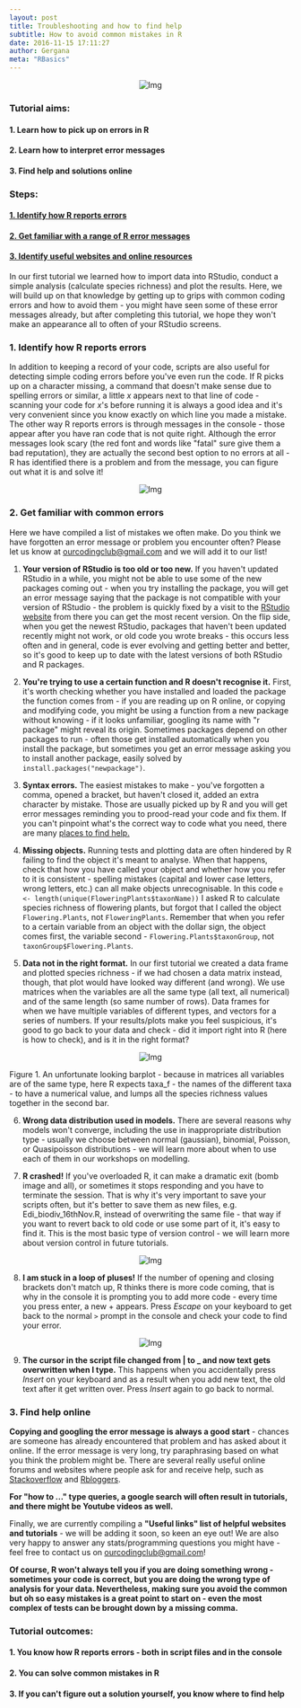 ```yaml
---
layout: post
title: Troubleshooting and how to find help
subtitle: How to avoid common mistakes in R
date: 2016-11-15 17:11:27
author: Gergana
meta: "RBasics"
---
```

<div class="block">
          <center><img src="{{ site.baseurl }}/img/tutheader2.png" alt="Img"></center>
        </div>

### Tutorial aims:

#### 1. Learn how to pick up on errors in R

#### 2. Learn how to interpret error messages

#### 3. Find help and solutions online

### Steps:

#### <a href="#id">1. Identify how R reports errors</a>

#### <a href="#errors">2. Get familiar with a range of R error messages</a>

#### <a href="#help">3. Identify useful websites and online resources</a>

In our first tutorial we learned how to import data into RStudio, conduct a simple analysis (calculate species richness) and plot the results. Here, we will build up on that knowledge by getting up to grips with common coding errors and how to avoid them - you might have seen some of these error messages already, but after completing this tutorial, we hope they won't make an appearance all to often of your RStudio screens.

<a name="id"></a>

### 1. Identify how R reports errors

In addition to keeping a record of your code, scripts are also useful for detecting simple coding errors before you've even run the code. If R picks up on a character missing, a command that doesn't make sense due to spelling errors or similar, a little <i>x</i> appears next to that line of code - scanning your code for <i>x</i>'s before running it is always a good idea and it's very convenient since you know exactly on which line you made a mistake. The other way R reports errors is through messages in the console - those appear after you have ran code that is not quite right. Although the error messages look scary (the red font and words like "fatal" sure give them a bad reputation), they are actually the second best option to no errors at all - R has identified there is a problem and from the message, you can figure out what it is and solve it!

<div class="block">
          <center><img src="{{ site.baseurl }}/img/xandm.png" alt="Img"></center>
        </div>

<a name="errors"></a>

### 2. Get familiar with common errors

Here we have compiled a list of mistakes we often make. Do you think we have forgotten an error message or problem you encounter often? Please let us know at ourcodingclub@gmail.com and we will add it to our list!

1. <b>Your version of RStudio is too old or too new.</b> If you haven't updated RStudio in a while, you might not be able to use some of the new packages coming out - when you try installing the package, you will get an error message saying that the package is not compatible with your version of RStudio - the problem is quickly fixed by a visit to the <a href="https://www.rstudio.com/products/rstudio/">RStudio website</a> from there you can get the most recent version. On the flip side, when you get the newest RStudio, packages that haven't been updated recently might not work, or old code you wrote breaks - this occurs less often and in general, code is ever evolving and getting better and better, so it's good to keep up to date with the latest versions of both RStudio and R packages.

2. <b>You're trying to use a certain function and R doesn't recognise it.</b> First, it's worth checking whether you have installed and loaded the package the function comes from - if you are reading up on R online, or copying and modifying code, you might be using a function from a new package without knowing - if it looks unfamiliar, googling its name with "r package" might reveal its origin. Sometimes packages depend on other packages to run - often those get installed automatically when you install the package, but sometimes you get an error message asking you to install another package, easily solved by `install.packages("newpackage")`.

3. <b>Syntax errors.</b> The easiest mistakes to make - you've forgotten a comma, opened a bracket, but haven't closed it, added an extra character by mistake. Those are usually picked up by R and you will get error messages reminding you to prood-read your code and fix them. If you can't pinpoint what's the correct way to code what you need, there are many <a href="#help">places to find help.</a>

4. <b>Missing objects.</b> Running tests and plotting data are often hindered by R failing to find the object it's meant to analyse. When that happens, check that how you have called your object and whether how you refer to it is consistent - spelling mistakes (capital and lower case letters, wrong letters, etc.) can all make objects unrecognisable. In this code `e <- length(unique(FloweringPlants$taxonName))` I asked R to calculate species richness of flowering plants, but forgot that I called the object `Flowering.Plants`, not `FloweringPlants`. Remember that when you refer to a certain variable from an object with the dollar sign, the object comes first, the variable second - `Flowering.Plants$taxonGroup`, not `taxonGroup$Flowering.Plants`.

5. <b>Data not in the right format.</b> In our first tutorial we created a data frame and plotted species richness - if we had chosen a data matrix instead, though, that plot would have looked way different (and wrong). We use matrices when the variables are all the same type (all text, all numerical) and of the same length (so same number of rows). Data frames for when we have multiple variables of different types, and vectors for a series of numbers. If your results/plots make you feel suspicious, it's good to go back to your data and check - did it import right into R (here is how to check), and is it in the right format?

<center><img src="{{ site.baseurl }}/img/wrong.png" alt="Img"></center>

Figure 1. An unfortunate looking barplot - because in matrices all variables are of the same type, here R expects taxa_f - the names of the different taxa - to have a numerical value, and lumps all the species richness values together in the second bar.

6. <b>Wrong data distribution used in models.</b> There are several reasons why models won't converge, including the use in inappropriate distribution type - usually we choose between normal (gaussian), binomial, Poisson, or Quasipoisson distributions - we will learn more about when to use each of them in our workshops on modelling.

7. <b>R crashed!</b> If you've overloaded R, it can make a dramatic exit (bomb image and all), or sometimes it stops responding and you have to terminate the session. That is why it's very important to save your scripts often, but it's better to save them as new files, e.g. Edi_biodiv_16thNov.R, instead of overwriting the same file - that way if you want to revert back to old code or use some part of it, it's easy to find it. This is the most basic type of version control - we will learn more about version control in future tutorials.

<center><img src="{{ site.baseurl }}/img/bomb.png" alt="Img"></center>

8. <b>I am stuck in a loop of pluses!</b> If the number of opening and closing brackets don't match up, R thinks there is more code coming, that is why in the console it is prompting you to add more code - every time you press enter, a new + appears. Press <i>Escape</i> on your keyboard to get back to the normal `>` prompt in the console and check your code to find your error.

<center><img src="{{ site.baseurl }}/img/pluses.png" alt="Img"></center>

9. <b>The cursor in the script file changed from | to _ and now text gets overwritten when I type.</b> This happens when you accidentally press <i>Insert</i> on your keyboard and as a result when you add new text, the old text after it get written over. Press <i>Insert</i> again to go back to normal.

<a name="help"></a>

### 3. Find help online

<b>Copying and googling the error message is always a good start</b> - chances are someone has already encountered that problem and has asked about it online. If the error message is very long, try paraphrasing based on what you think the problem might be. There are several really useful online forums and websites where people ask for and receive help, such as <a href="http://stackoverflow.com ">Stackoverflow</a> and <a href="https://www.r-bloggers.com/">Rbloggers</a>.

<b>For "how to ..." type queries, a google search will often result in tutorials, and there might be Youtube videos as well.</b>

Finally, we are currently compiling a <b>"Useful links" list of helpful websites and tutorials</b> - we will be adding it soon, so keen an eye out! We are also very happy to answer any stats/programming questions you might have - feel free to contact us on ourcodingclub@gmail.com!

<b>Of course, R won't always tell you if you are doing something wrong - sometimes your code is correct, but you are doing the wrong type of analysis for your data. Nevertheless, making sure you avoid the common but oh so easy mistakes is a great point to start on - even the most complex of tests can be brought down by a missing comma.</b>

### Tutorial outcomes:

#### 1. You know how R reports errors - both in script files and in the console

#### 2. You can solve common mistakes in R

#### 3. If you can't figure out a solution yourself, you know where to find help
